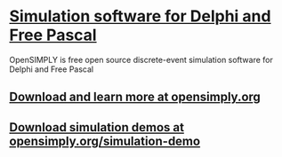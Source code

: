 # [Simulation software for Delphi and Free Pascal](/OpenSIMPLY/) 
OpenSIMPLY is free open source discrete-event simulation software for Delphi and Free Pascal
## [Download and learn more at  opensimply.org](https://opensimply.org/) 

## [Download simulation demos at  opensimply.org/simulation-demo](https://opensimply.org/simulation-demo.php) 
